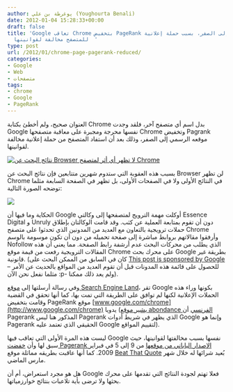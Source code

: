```yaml
---
author: يوغرطة بن علي (Youghourta Benali)
date: 2012-01-04 15:28:33+00:00
draft: false
title: 'Google تعاقب Chrome بتخفيض PageRank موقعه الرسمي إلى الصفر، بسبب حملة إعلانية
  للمتصفح مخالفة لقوانينها  '
type: post
url: /2012/01/chrome-page-pagerank-reduced/
categories:
- Google
- Web
- متصفحات
tags:
- chrome
- Google
- PageRank
---
```


العنوان صحيح، ولم أخطئ بكتابة Chrome بدل اسم أي متصفح آخر، فلقد وجدت Google نفسها محرجة ومجبرة على معاقبة متصفحها Chrome وتخفيض Pagrank موقعه الرسمي إلى الصفر، وذلك بعد أن استفاد المتصفح من حملة إعلانية مخالفة لقوانينها.




[![نتائج البحث عن Browser لا تظهر أي أثر لمتصفح Chrome](http://www.it-scoop.com/wp-content/uploads/2012/01/browser-search-results-google.png)
](http://www.it-scoop.com/wp-content/uploads/2012/01/browser-search-results-google.png)




بسبب هذه العقوبة التي ستدوم شهرين متتابعين فإن نتائج البحث عن Browser لن تظهر Chrome في النتائج الأولى ولا في الصفحات الأولى، بل تظهر في الصفحة السابعة مثلما توضحه الصورة التالية:




<!-- more -->




[![](http://www.it-scoop.com/wp-content/uploads/2012/01/browser-search-results-google-page-7.png)
](http://www.it-scoop.com/wp-content/uploads/2012/01/browser-search-results-google-page-7.png)




الحكاية وما فيها أن Google أوكلت مهمة الترويج لمتصفحها إلى وكالتي Essence Digital و Unruly دون أن تقوم بمتابعة العملية عن كثب. وقد قامت الوكالتان بإطلاق حملات ترويجية بالتعاون مع العديد من المدونين الذي تحدثوا على متصفح Chrome وأرفقوا مقالاتهم بروابط مباشرة إلى صفحة تحميله من دون أن تكون موسومة بالوسم Nofollow الذي يطلب من محركات البحث عدم أرشفة رابط الصفحة. مما يعني أن هذه المقالات الترويجية رفعت من قيمة موقع Chrome على محرك بحث Google بطريقة غير قانونية. (كان في السابق من الممكن البحث على [This post is sponsored by Google](https://www.google.com/search?q=%22This+post+is+sponsored+by+Google%22#pq=%22this+post+is+sponsored+by+google%22&hl=fr&cp=33&gs_id=f&xhr=t&q=%22This+post+is+sponsored+by+Google%22&pf=p&sclient=psy-ab&source=hp&pbx=1&oq=%22This+post+is+sponsored+by+Google%22&aq=f&aqi=&aql=&gs_sm=&gs_upl=&bav=on.2,or.r_gc.r_pw.r_cp.,cf.osb&fp=861ec7c297f0d1a0&biw=1366&bih=637) للحصول على قائمة هذه المدونات قبل أن تقوم العديد من المواقع بالحديث عن الأمر –مثلما نفعل نحن الآن :p- ولم يعد ذلك ممكنا).




وفي رسالة أرسلتها إلى [موقع Search Engine Land](http://searchengineland.com/google-chrome-page-will-have-pagerank-reduced-due-to-sponsored-posts-106551)، تقر Google بكونها وراء هذه الحملات الإعلانية لكنها لم توافق على الطريقة التي تمت بها، كما أنها تحقق في القضية وقامت بتخفيض PageRank موقع [www.google.com/chrome](http://www.google.com/chrome) يدويا ([يشير موقع abondance الفرنسي](http://actu.abondance.com/2012/01/google-penalise-le-site-de-chrome.html) أن Pagerank المذكور هنا ليس Pagerank الذي يظهر في شريط أدوات Google وإنما هو Pagerank الحقيقي الذي تعتمد عليه Google لتقييم المواقع).




ليست هذه المرة الأولى التي تعاقب فيها Google نفسها بسبب مخالفتها لقوانينها، حيث سبق لها وأن [خفضت Pagerank الإصدار الياباني من موقعها](https://twitter.com/#!/mattcutts/statuses/1200910626) من 9 إلى 5 في فبراير 2009. كما أنها عاقبت بطريقه مماثلة موقع [Beat That Quote](http://www.beatthatquote.com/) بُعيد شرائها له خلال شهر مارس الماضي.




هل هو مجرد استعراض، أم أن Google فعلا تهتم لجودة النتائج التي تقدمها على محرك بحثها ولا ترضى بأية تلاعبات بنتائج خوارزمياتها.
